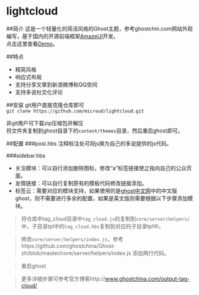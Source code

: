 # lightcloud
##简介
这是一个轻量化的简洁风格的Ghost主题，参考ghostchin.com网站外观编写，基于国内的开源前端框架[AmazeUI](http://amazeui.org/)开发。  
点击这里查看[Demo](http://xknow.net)。

##特点
* 精简风格
* 响应式布局
* 支持分享文章到新浪微博和QQ空间
* 支持多说社交化评论

##安装
git用户直接克隆仓库即可  
`git clone https://github.com/microud/lightcloud.git`  

非git用户可下载zip压缩包并解压  
将文件夹复制到ghost目录下的`content/themes`目录，然后重启ghost即可。

##配置
###post.hbs
注释标注处可将js换为自己的多说提供的js代码。

###sidebar.hbs
* 关注模块：可以自行添加删除图标，修改“a”标签链接使之指向自己的公众页面。
* 友情链接：可以自行复制原有的模板代码修改链接添加。
* 标签云：需要对应的模块支持，如果使用的是[ghost中文网](http://ghostchina.com)中的中文版ghost，则不需要进行多余的配置，如果是英文版则需要根据以下步骤添加模块。  

> 将仓库中tag_cloud目录中`tag_cloud.js`的复制到`core/server/helpers/`中，子目录tpl中的`tag_cloud.hbs`复制到对应的子目录tpl中。

> 修改`core/server/helpers/index.js`，参考https://github.com/ghostchina/Ghost-zh/blob/master/core/server/helpers/index.js  添加两行代码。

> 重启ghost

> 更多详细步骤可参考官方博客http://www.ghostchina.com/output-tag-cloud/

